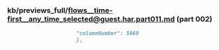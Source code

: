 ### kb/previews_full/flows__time-first__any_time_selected@guest.har.part011.md (part 002)

```md
                      "columnNumber": 5669
                      },
 
```

```
